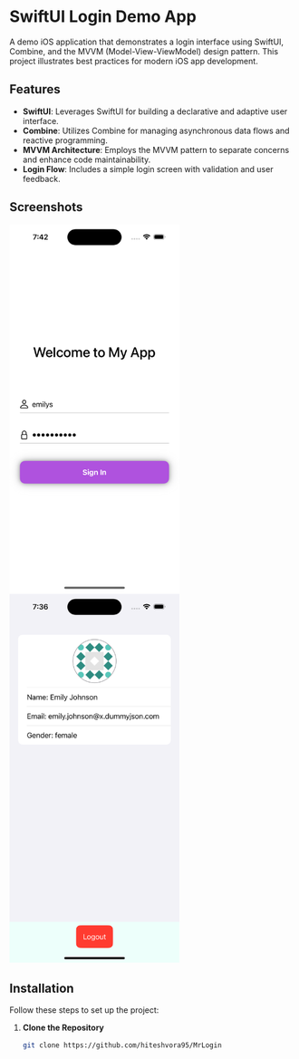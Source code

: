 # SwiftUI Login Demo App

A demo iOS application that demonstrates a login interface using SwiftUI, Combine, and the MVVM (Model-View-ViewModel) design pattern. This project illustrates best practices for modern iOS app development.

## Features

- **SwiftUI**: Leverages SwiftUI for building a declarative and adaptive user interface.
- **Combine**: Utilizes Combine for managing asynchronous data flows and reactive programming.
- **MVVM Architecture**: Employs the MVVM pattern to separate concerns and enhance code maintainability.
- **Login Flow**: Includes a simple login screen with validation and user feedback.

## Screenshots

<div>
  <img src="https://github.com/hiteshvora95/MrLogin/blob/main/Screenshots/login.png" alt="Login Screen" width="300" style="display: inline-block; margin-right: 10px;"/>
  <img src="https://github.com/hiteshvora95/MrLogin/blob/main/Screenshots/Profile.png" alt="Profile Screen" width="300" style="display: inline-block;"/>
</div>
  
## Installation

Follow these steps to set up the project:

1. **Clone the Repository**
   ```bash
   git clone https://github.com/hiteshvora95/MrLogin
